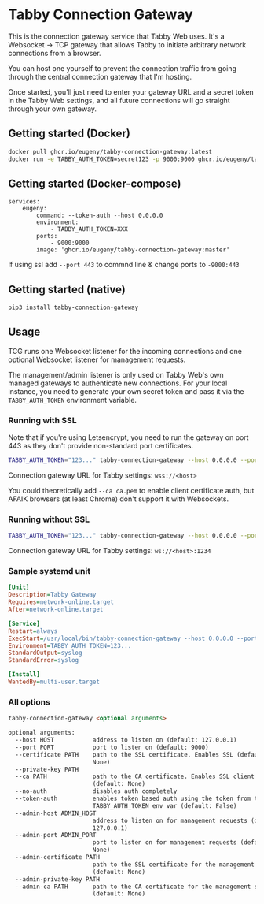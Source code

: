 # Tabby Connection Gateway

This is the connection gateway service that Tabby Web uses.
It's a Websocket &rarr; TCP gateway that allows Tabby to initiate arbitrary network connections from a browser.

You can host one yourself to prevent the connection traffic from going through the central connection gateway that I'm hosting.

Once started, you'll just need to enter your gateway URL and a secret token in the Tabby Web settings, and all future connections will go straight through your own gateway.

## Getting started (Docker)

```bash
docker pull ghcr.io/eugeny/tabby-connection-gateway:latest
docker run -e TABBY_AUTH_TOKEN=secret123 -p 9000:9000 ghcr.io/eugeny/tabby-connection-gateway:master --token-auth --host 0.0.0.0
```
## Getting started (Docker-compose)

```version: '3.3'
services:
    eugeny:
        command: --token-auth --host 0.0.0.0
        environment:
            - TABBY_AUTH_TOKEN=XXX
        ports:
            - 9000:9000
        image: 'ghcr.io/eugeny/tabby-connection-gateway:master'
```

If using ssl add ```--port 443``` to commnd line & change ports to ```-9000:443```       
        
## Getting started (native)

```bash
pip3 install tabby-connection-gateway
```

## Usage

TCG runs one Websocket listener for the incoming connections and one optional Websocket listener for management requests.

The management/admin listener is only used on Tabby Web's own managed gateways to authenticate new connections. For your local instance, you need to generate your own secret token and pass it via the `TABBY_AUTH_TOKEN` environment variable.

### Running with SSL

Note that if you're using Letsencrypt, you need to run the gateway on port 443 as they don't provide non-standard port certificates.

```sh
TABBY_AUTH_TOKEN="123..." tabby-connection-gateway --host 0.0.0.0 --port 443 --token-auth --certificate ssl.pem --key ssl.key
```

Connection gateway URL for Tabby settings: `wss://<host>`

You could theoretically add `--ca ca.pem` to enable client certificate auth, but AFAIK browsers (at least Chrome) don't support it with Websockets.

### Running without SSL

```sh
TABBY_AUTH_TOKEN="123..." tabby-connection-gateway --host 0.0.0.0 --port 1234 --token-auth
```

Connection gateway URL for Tabby settings: `ws://<host>:1234`

### Sample systemd unit

```ini
[Unit]
Description=Tabby Gateway
Requires=network-online.target
After=network-online.target

[Service]
Restart=always
ExecStart=/usr/local/bin/tabby-connection-gateway --host 0.0.0.0 --port 443 --certificate /etc/letsencrypt/live/my-host.com/fullchain.pem --private-key /etc/letsencrypt/live/my-host.com/privkey.pem --token-auth
Environment=TABBY_AUTH_TOKEN=123...
StandardOutput=syslog
StandardError=syslog

[Install]
WantedBy=multi-user.target
```

### All options

```markdown
tabby-connection-gateway <optional arguments>

optional arguments:
  --host HOST           address to listen on (default: 127.0.0.1)
  --port PORT           port to listen on (default: 9000)
  --certificate PATH    path to the SSL certificate. Enables SSL (default:
                        None)
  --private-key PATH
  --ca PATH             path to the CA certificate. Enables SSL client auth
                        (default: None)
  --no-auth             disables auth completely
  --token-auth          enables token based auth using the token from the
                        TABBY_AUTH_TOKEN env var (default: False)
  --admin-host ADMIN_HOST
                        address to listen on for management requests (default:
                        127.0.0.1)
  --admin-port ADMIN_PORT
                        port to listen on for management requests (default:
                        None)
  --admin-certificate PATH
                        path to the SSL certificate for the management server
                        (default: None)
  --admin-private-key PATH
  --admin-ca PATH       path to the CA certificate for the management server
                        (default: None)
```
